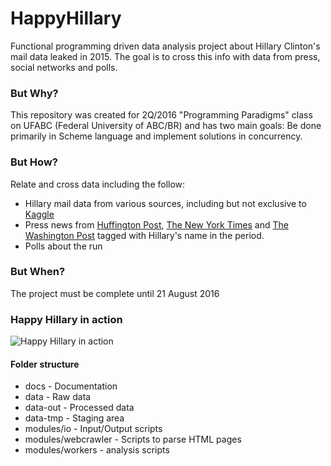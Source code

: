 # HappyHillary

Functional programming driven data analysis project about Hillary Clinton's mail data leaked in 2015. The goal is to cross this info with data from press, social networks and polls.

### But Why?

This repository was created for 2Q/2016 "Programming Paradigms" class on UFABC (Federal University of ABC/BR) and has two main goals: Be done primarily in Scheme language and implement solutions in concurrency.

### But How?

Relate and cross data including the follow:

* Hillary mail data from various sources, including but not exclusive to [Kaggle](https://www.kaggle.com/)
* Press news from [Huffington Post](http://www.huffingtonpost.com/), [The New York Times](http://www.nytimes.com/) and [The Washington Post](https://www.washingtonpost.com/) tagged with Hillary's name in the period.
* Polls about the run 

### But When?

The project must be complete until 21 August 2016

### Happy Hillary in action

![Happy Hillary in action](http://jtf.org/wp-content/uploads/2015/08/hillary-clinton-laughing.jpg "Happy Hillary in Action")

#### Folder structure

* docs - Documentation
* data - Raw data
* data-out - Processed data
* data-tmp - Staging area
* modules/io - Input/Output scripts
* modules/webcrawler - Scripts to parse HTML pages
* modules/workers - analysis scripts
